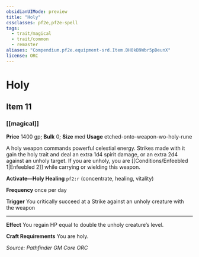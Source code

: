 ```yaml
---
obsidianUIMode: preview
title: "Holy"
cssclasses: pf2e,pf2e-spell
tags:
  - trait/magical
  - trait/common
  - remaster
aliases: "Compendium.pf2e.equipment-srd.Item.DH0kB9Wbr5pDeunX"
license: ORC
---
```

# Holy
## Item 11
### [[magical]]


**Price** 1400 gp; 
**Bulk** 0; **Size** med
**Usage** etched-onto-weapon-wo-holy-rune

A holy weapon commands powerful celestial energy. Strikes made with it gain the holy trait and deal an extra 1d4 spirit damage, or an extra 2d4 against an unholy target. If you are unholy, you are [[Conditions/Enfeebled 1|Enfeebled 2]] while carrying or wielding this weapon.

**Activate—Holy Healing** `pf2:r` (concentrate, healing, vitality)

**Frequency** once per day

**Trigger** You critically succeed at a Strike against an unholy creature with the weapon

* * *

**Effect** You regain HP equal to double the unholy creature’s level.

**Craft Requirements** You are holy.

*Source: Pathfinder GM Core*
*ORC*